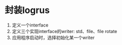 # 封装logrus
1. 定义一个interface
2. 定义三个实现interface的writer: std、file、file rotate
3. 应用程序启动时，选择初始化某一个writer